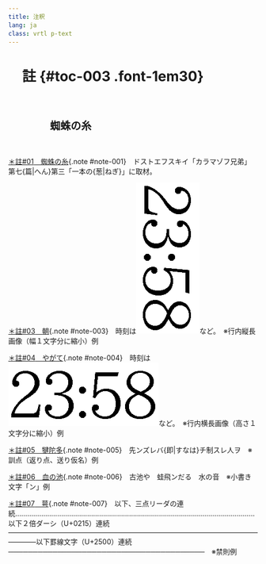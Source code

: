 ```yaml
---
title: 注釈
lang: ja
class: vrtl p-text
---
```


# 　註 {#toc-003 .font-1em30}

<br/>

## 　　　　蜘蛛の糸

<br/>

<div class="h-indent-4em font-0em85">

[＊註<span class="tcy">#01</span>　蜘蛛の糸](p-002.html#noteref-001){.note #note-001}　ドストエフスキイ「カラマゾフ兄弟」第七{篇|へん}第三「一本の{葱|ねぎ}」に取材。

[＊註<span class="tcy">#03</span>　朝](p-002.html#noteref-003){.note #note-003}　時刻は<img class="gaiji-line" src="assets/img-002.png" alt=""/>など。　※行内縦長画像（幅１文字分に縮小）例

[＊註<span class="tcy">#04</span>　やがて](p-002.html#noteref-004){.note #note-004}　時刻は<img class="gaiji-wide" src="assets/img-003.png" alt=""/>など。　※行内横長画像（高さ１文字分に縮小）例

[＊註<span class="tcy">#05</span>　犍陀多](p-002.html#noteref-005){.note #note-005}　先<span class="kunten-okuri">ンズレバ</span>{即|すなは}<span class="kunten-okuri">チ</span>制<span class="kunten-okuri">ス</span><span class="kunten">レ</span>人<span class="kunten-okuri">ヲ</span>　※訓点（返り点、送り仮名）例

[＊註<span class="tcy">#06</span>　血の池](p-002.html#noteref-006){.note #note-006}　古池や　蛙飛<span class="kogaki">ン</span>だる　水の音　※小書き文字「ン」例

[＊註<span class="tcy">#07</span>　萼](p-002.html#noteref-007){.note #note-007}　<span class="line-break-loose">以下、三点リーダの連続…………………………………………………………………………………………………………以下２倍ダーシ（U+0215）連続――――――――――――――――――――――――――――――――――――――――以下罫線文字（U+2500）連続────────────────────────────────────────</span>　※禁則例

</div>
